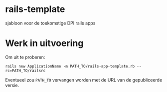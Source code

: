 # rails-template
sjabloon voor de toekomstige DPI rails apps

# Werk in uitvoering

Om uit te proberen:

    rails new ApplicationName -m PATH_TO/rails-app-template.rb --rc=PATH_TO/railsrc

Eventueel zou `PATH_TO` vervangen worden met de URL van de gepubliceerde versie.
